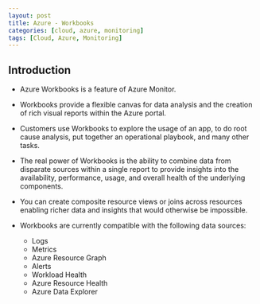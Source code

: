 ```yaml
---
layout: post
title: Azure - Workbooks
categories: [cloud, azure, monitoring]
tags: [Cloud, Azure, Monitoring]
---
```


## Introduction
- Azure Workbooks is a feature of Azure Monitor. 
- Workbooks provide a flexible canvas for data analysis and the creation of rich visual reports within the Azure portal. 
- Customers use Workbooks to explore the usage of an app, to do root cause analysis, put together an operational playbook, and many other tasks.

- The real power of Workbooks is the ability to combine data from disparate sources within a single report to provide insights into the availability, performance, usage, and overall health of the underlying components.
- You can create composite resource views or joins across resources enabling richer data and insights that would otherwise be impossible.
- Workbooks are currently compatible with the following data sources:
    + Logs
    + Metrics
    + Azure Resource Graph
    + Alerts
    + Workload Health
    + Azure Resource Health
    + Azure Data Explorer